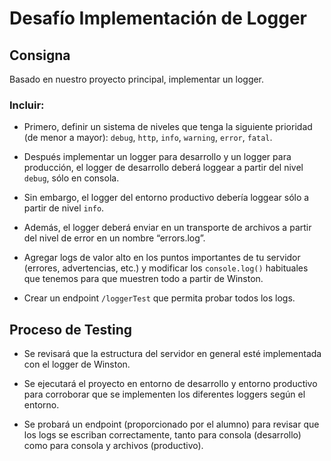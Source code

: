 # Desafío Implementación de Logger

## Consigna

Basado en nuestro proyecto principal, implementar un logger.

### Incluir:

- Primero, definir un sistema de niveles que tenga la siguiente prioridad (de menor a mayor): `debug`, `http`, `info`, `warning`, `error`, `fatal`.

- Después implementar un logger para desarrollo y un logger para producción, el logger de desarrollo deberá loggear a partir del nivel `debug`, sólo en consola.

- Sin embargo, el logger del entorno productivo debería loggear sólo a partir de nivel `info`.

- Además, el logger deberá enviar en un transporte de archivos a partir del nivel de error en un nombre “errors.log”.

- Agregar logs de valor alto en los puntos importantes de tu servidor (errores, advertencias, etc.) y modificar los `console.log()` habituales que tenemos para que muestren todo a partir de Winston.

- Crear un endpoint `/loggerTest` que permita probar todos los logs.

## Proceso de Testing

- Se revisará que la estructura del servidor en general esté implementada con el logger de Winston.

- Se ejecutará el proyecto en entorno de desarrollo y entorno productivo para corroborar que se implementen los diferentes loggers según el entorno.

- Se probará un endpoint (proporcionado por el alumno) para revisar que los logs se escriban correctamente, tanto para consola (desarrollo) como para consola y archivos (productivo).